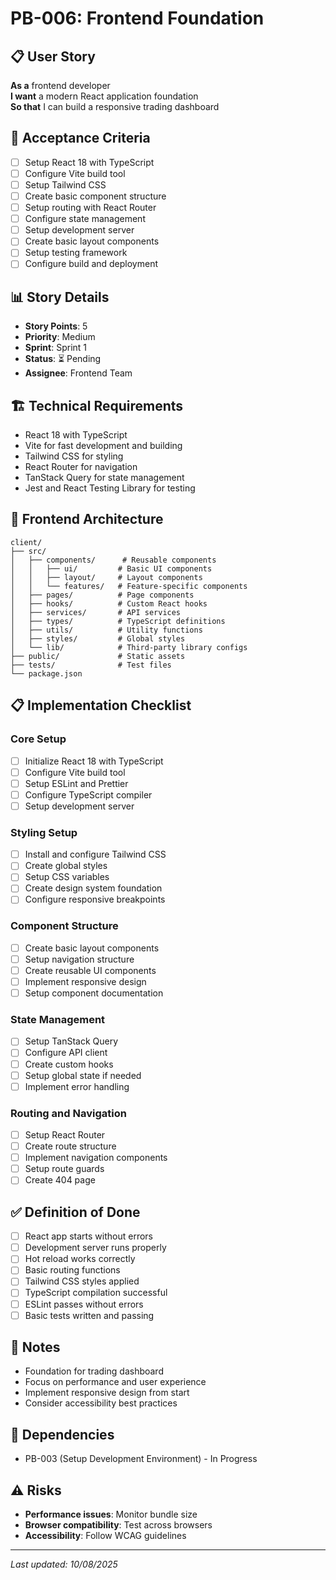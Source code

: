 # PB-006: Frontend Foundation

## 📋 User Story
**As a** frontend developer  
**I want** a modern React application foundation  
**So that** I can build a responsive trading dashboard

## 🎯 Acceptance Criteria
- [ ] Setup React 18 with TypeScript
- [ ] Configure Vite build tool
- [ ] Setup Tailwind CSS
- [ ] Create basic component structure
- [ ] Setup routing with React Router
- [ ] Configure state management
- [ ] Setup development server
- [ ] Create basic layout components
- [ ] Setup testing framework
- [ ] Configure build and deployment

## 📊 Story Details
- **Story Points**: 5
- **Priority**: Medium
- **Sprint**: Sprint 1
- **Status**: ⏳ Pending
- **Assignee**: Frontend Team

## 🏗️ Technical Requirements
- React 18 with TypeScript
- Vite for fast development and building
- Tailwind CSS for styling
- React Router for navigation
- TanStack Query for state management
- Jest and React Testing Library for testing

## 🔧 Frontend Architecture
```
client/
├── src/
│   ├── components/      # Reusable components
│   │   ├── ui/         # Basic UI components
│   │   ├── layout/     # Layout components
│   │   └── features/   # Feature-specific components
│   ├── pages/          # Page components
│   ├── hooks/          # Custom React hooks
│   ├── services/       # API services
│   ├── types/          # TypeScript definitions
│   ├── utils/          # Utility functions
│   ├── styles/         # Global styles
│   └── lib/            # Third-party library configs
├── public/             # Static assets
├── tests/              # Test files
└── package.json
```

## 📋 Implementation Checklist
### Core Setup
- [ ] Initialize React 18 with TypeScript
- [ ] Configure Vite build tool
- [ ] Setup ESLint and Prettier
- [ ] Configure TypeScript compiler
- [ ] Setup development server

### Styling Setup
- [ ] Install and configure Tailwind CSS
- [ ] Create global styles
- [ ] Setup CSS variables
- [ ] Create design system foundation
- [ ] Configure responsive breakpoints

### Component Structure
- [ ] Create basic layout components
- [ ] Setup navigation structure
- [ ] Create reusable UI components
- [ ] Implement responsive design
- [ ] Setup component documentation

### State Management
- [ ] Setup TanStack Query
- [ ] Configure API client
- [ ] Create custom hooks
- [ ] Setup global state if needed
- [ ] Implement error handling

### Routing and Navigation
- [ ] Setup React Router
- [ ] Create route structure
- [ ] Implement navigation components
- [ ] Setup route guards
- [ ] Create 404 page

## ✅ Definition of Done
- [ ] React app starts without errors
- [ ] Development server runs properly
- [ ] Hot reload works correctly
- [ ] Basic routing functions
- [ ] Tailwind CSS styles applied
- [ ] TypeScript compilation successful
- [ ] ESLint passes without errors
- [ ] Basic tests written and passing

## 📝 Notes
- Foundation for trading dashboard
- Focus on performance and user experience
- Implement responsive design from start
- Consider accessibility best practices

## 🔗 Dependencies
- PB-003 (Setup Development Environment) - In Progress

## ⚠️ Risks
- **Performance issues**: Monitor bundle size
- **Browser compatibility**: Test across browsers
- **Accessibility**: Follow WCAG guidelines

---
*Last updated: 10/08/2025*
